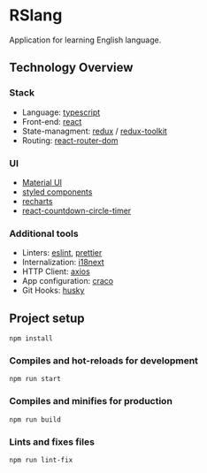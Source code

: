 # RSlang

Application for learning English language.

## Technology Overview

### Stack

- Language: [typescript](https://www.typescriptlang.org/)
- Front-end: [react](https://ru.reactjs.org/)
- State-managment: [redux](https://redux.js.org/) / [redux-toolkit](https://redux-toolkit.js.org/)
- Routing: [react-router-dom](https://v5.reactrouter.com/)

### UI

- [Material UI](https://mui.com/)
- [styled components](https://styled-components.com/)
- [recharts](https://recharts.org/)
- [react-countdown-circle-timer](https://www.npmjs.com/package/react-countdown-circle-timer)

### Additional tools

- Linters: [eslint](https://eslint.org/), [prettier](https://prettier.io/)
- Internalization: [i18next](https://www.i18next.com/)
- HTTP Client: [axios](https://github.com/axios/axios)
- App configuration: [craco](https://github.com/gsoft-inc/craco)
- Git Hooks: [husky](https://typicode.github.io/husky/#/)

## Project setup

```
npm install
```

### Compiles and hot-reloads for development

```
npm run start
```

### Compiles and minifies for production

```
npm run build
```

### Lints and fixes files

```
npm run lint-fix
```
